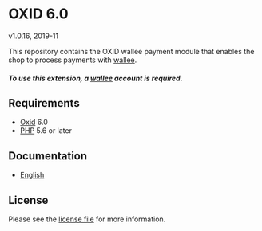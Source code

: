 # OXID 6.0

v1.0.16, 2019-11

This repository contains the OXID  wallee payment module that enables the shop to process payments with [wallee](https://www.wallee.com).

##### To use this extension, a [wallee](https://www.wallee.com) account is required.

## Requirements

* [Oxid](https://www.oxid-esales.com/) 6.0
* [PHP](http://php.net/) 5.6 or later

## Documentation

* [English](https://plugin-documentation.wallee.com/wallee-payment/oxid-6.0/1.0.16/docs/en/documentation.html)

## License

Please see the [license file](https://github.com/wallee-payment/oxid-6.0/blob/1.0.16/LICENSE) for more information.